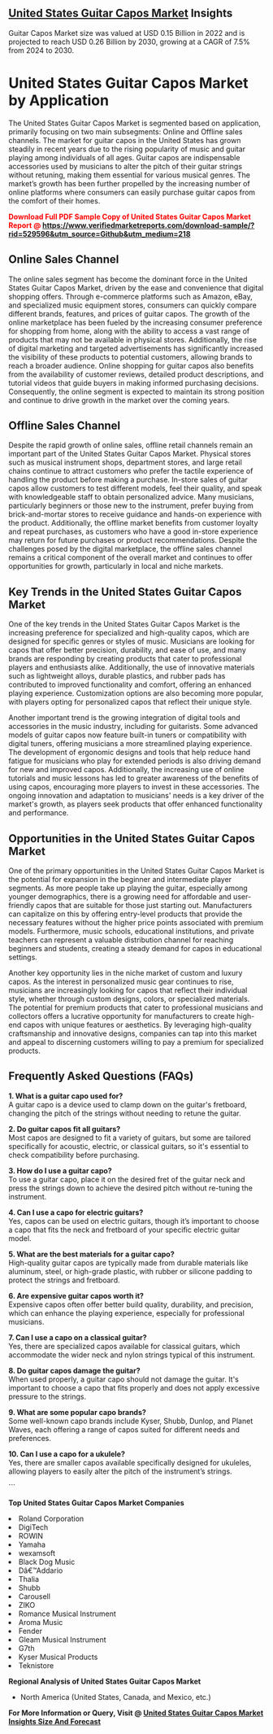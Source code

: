 <h2><a href="https://www.verifiedmarketreports.com/download-sample/?rid=529596&amp;utm_source=Github&amp;utm_medium=218" target="_blank">United States Guitar Capos Market</a> Insights</h2><p>Guitar Capos Market size was valued at USD 0.15 Billion in 2022 and is projected to reach USD 0.26 Billion by 2030, growing at a CAGR of 7.5% from 2024 to 2030.</p><p> <h1>United States Guitar Capos Market by Application</h1> <p>The United States Guitar Capos Market is segmented based on application, primarily focusing on two main subsegments: Online and Offline sales channels. The market for guitar capos in the United States has grown steadily in recent years due to the rising popularity of music and guitar playing among individuals of all ages. Guitar capos are indispensable accessories used by musicians to alter the pitch of their guitar strings without retuning, making them essential for various musical genres. The market’s growth has been further propelled by the increasing number of online platforms where consumers can easily purchase guitar capos from the comfort of their homes. <strong><p><span class=""><span style="color: #ff0000;"><strong>Download Full PDF Sample Copy of United States Guitar Capos Market Report</strong> @ </span><a href="https://www.verifiedmarketreports.com/download-sample/?rid=529596&amp;utm_source=Github&amp;utm_medium=218" target="_blank">https://www.verifiedmarketreports.com/download-sample/?rid=529596&amp;utm_source=Github&amp;utm_medium=218</a></span></p></strong></p> <h2>Online Sales Channel</h2> <p>The online sales segment has become the dominant force in the United States Guitar Capos Market, driven by the ease and convenience that digital shopping offers. Through e-commerce platforms such as Amazon, eBay, and specialized music equipment stores, consumers can quickly compare different brands, features, and prices of guitar capos. The growth of the online marketplace has been fueled by the increasing consumer preference for shopping from home, along with the ability to access a vast range of products that may not be available in physical stores. Additionally, the rise of digital marketing and targeted advertisements has significantly increased the visibility of these products to potential customers, allowing brands to reach a broader audience. Online shopping for guitar capos also benefits from the availability of customer reviews, detailed product descriptions, and tutorial videos that guide buyers in making informed purchasing decisions. Consequently, the online segment is expected to maintain its strong position and continue to drive growth in the market over the coming years.</p> <h2>Offline Sales Channel</h2> <p>Despite the rapid growth of online sales, offline retail channels remain an important part of the United States Guitar Capos Market. Physical stores such as musical instrument shops, department stores, and large retail chains continue to attract customers who prefer the tactile experience of handling the product before making a purchase. In-store sales of guitar capos allow customers to test different models, feel their quality, and speak with knowledgeable staff to obtain personalized advice. Many musicians, particularly beginners or those new to the instrument, prefer buying from brick-and-mortar stores to receive guidance and hands-on experience with the product. Additionally, the offline market benefits from customer loyalty and repeat purchases, as customers who have a good in-store experience may return for future purchases or product recommendations. Despite the challenges posed by the digital marketplace, the offline sales channel remains a critical component of the overall market and continues to offer opportunities for growth, particularly in local and niche markets.</p> <h2>Key Trends in the United States Guitar Capos Market</h2> <p>One of the key trends in the United States Guitar Capos Market is the increasing preference for specialized and high-quality capos, which are designed for specific genres or styles of music. Musicians are looking for capos that offer better precision, durability, and ease of use, and many brands are responding by creating products that cater to professional players and enthusiasts alike. Additionally, the use of innovative materials such as lightweight alloys, durable plastics, and rubber pads has contributed to improved functionality and comfort, offering an enhanced playing experience. Customization options are also becoming more popular, with players opting for personalized capos that reflect their unique style.</p> <p>Another important trend is the growing integration of digital tools and accessories in the music industry, including for guitarists. Some advanced models of guitar capos now feature built-in tuners or compatibility with digital tuners, offering musicians a more streamlined playing experience. The development of ergonomic designs and tools that help reduce hand fatigue for musicians who play for extended periods is also driving demand for new and improved capos. Additionally, the increasing use of online tutorials and music lessons has led to greater awareness of the benefits of using capos, encouraging more players to invest in these accessories. The ongoing innovation and adaptation to musicians' needs is a key driver of the market's growth, as players seek products that offer enhanced functionality and performance.</p> <h2>Opportunities in the United States Guitar Capos Market</h2> <p>One of the primary opportunities in the United States Guitar Capos Market is the potential for expansion in the beginner and intermediate player segments. As more people take up playing the guitar, especially among younger demographics, there is a growing need for affordable and user-friendly capos that are suitable for those just starting out. Manufacturers can capitalize on this by offering entry-level products that provide the necessary features without the higher price points associated with premium models. Furthermore, music schools, educational institutions, and private teachers can represent a valuable distribution channel for reaching beginners and students, creating a steady demand for capos in educational settings.</p> <p>Another key opportunity lies in the niche market of custom and luxury capos. As the interest in personalized music gear continues to rise, musicians are increasingly looking for capos that reflect their individual style, whether through custom designs, colors, or specialized materials. The potential for premium products that cater to professional musicians and collectors offers a lucrative opportunity for manufacturers to create high-end capos with unique features or aesthetics. By leveraging high-quality craftsmanship and innovative designs, companies can tap into this market and appeal to discerning customers willing to pay a premium for specialized products.</p> <h2>Frequently Asked Questions (FAQs)</h2> <p><strong>1. What is a guitar capo used for?</strong><br> A guitar capo is a device used to clamp down on the guitar's fretboard, changing the pitch of the strings without needing to retune the guitar.</p> <p><strong>2. Do guitar capos fit all guitars?</strong><br> Most capos are designed to fit a variety of guitars, but some are tailored specifically for acoustic, electric, or classical guitars, so it's essential to check compatibility before purchasing.</p> <p><strong>3. How do I use a guitar capo?</strong><br> To use a guitar capo, place it on the desired fret of the guitar neck and press the strings down to achieve the desired pitch without re-tuning the instrument.</p> <p><strong>4. Can I use a capo for electric guitars?</strong><br> Yes, capos can be used on electric guitars, though it’s important to choose a capo that fits the neck and fretboard of your specific electric guitar model.</p> <p><strong>5. What are the best materials for a guitar capo?</strong><br> High-quality guitar capos are typically made from durable materials like aluminum, steel, or high-grade plastic, with rubber or silicone padding to protect the strings and fretboard.</p> <p><strong>6. Are expensive guitar capos worth it?</strong><br> Expensive capos often offer better build quality, durability, and precision, which can enhance the playing experience, especially for professional musicians.</p> <p><strong>7. Can I use a capo on a classical guitar?</strong><br> Yes, there are specialized capos available for classical guitars, which accommodate the wider neck and nylon strings typical of this instrument.</p> <p><strong>8. Do guitar capos damage the guitar?</strong><br> When used properly, a guitar capo should not damage the guitar. It's important to choose a capo that fits properly and does not apply excessive pressure to the strings.</p> <p><strong>9. What are some popular capo brands?</strong><br> Some well-known capo brands include Kyser, Shubb, Dunlop, and Planet Waves, each offering a range of capos suited for different needs and preferences.</p> <p><strong>10. Can I use a capo for a ukulele?</strong><br> Yes, there are smaller capos available specifically designed for ukuleles, allowing players to easily alter the pitch of the instrument’s strings.</p> ```</p><p><strong>Top United States Guitar Capos Market Companies</strong></p><div data-test-id=""><p><li>Roland Corporation</li><li> DigiTech</li><li> ROWIN</li><li> Yamaha</li><li> wexamsoft</li><li> Black Dog Music</li><li> Dâ€™Addario</li><li> Thalia</li><li> Shubb</li><li> Carousell</li><li> ZIKO</li><li> Romance Musical Instrument</li><li> Aroma Music</li><li> Fender</li><li> Gleam Musical Instrument</li><li> G7th</li><li> Kyser Musical Products</li><li> Teknistore</li></p><div><strong>Regional Analysis of&nbsp;United States Guitar Capos Market</strong></div><ul><li dir="ltr"><p dir="ltr">North America&nbsp;(United States, Canada, and Mexico, etc.)</p></li></ul><p><strong>For More Information or Query, Visit @&nbsp;</strong><strong><a href="https://www.verifiedmarketreports.com/product/guitar-capos-market/?utm_source=Github&amp;utm_medium=218" target="_blank">United States Guitar Capos Market Insights Size And Forecast</a></strong></p></div>
